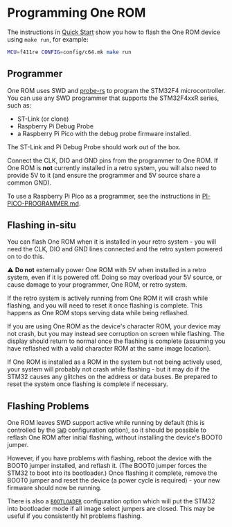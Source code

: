 # Programming One ROM

The instructions in [Quick Start](/README.md#quick-start) show you how to flash the One ROM device using `make run`, for example:

```bash
MCU=f411re CONFIG=config/c64.mk make run
```

## Programmer

One ROM uses SWD and [probe-rs](https://probe.rs) to program the STM32F4 microcontroller.  You can use any SWD programmer that supports the STM32F4xxR series, such as:

- ST-Link (or clone)
- Raspberry Pi Debug Probe
- a Raspberry Pi Pico with the debug probe firmware installed.

The ST-Link and Pi Debug Probe should work out of the box.

Connect the CLK, DIO and GND pins from the programmer to One ROM.  If One ROM is **not** currently installed in a retro system, you will also need to provide 5V to it (and ensure the programmer and 5V source share a common GND).

To use a Raspberry Pi Pico as a programmer, see the instructions in [PI-PICO-PROGRAMMER.md](/docs/PI-PICO-PROGRAMMER.md).

## Flashing in-situ

You can flash One ROM when it is installed in your retro system - you will need the CLK, DIO and GND lines connected and the retro system powered on to do this.

⚠️ **Do not** externally power One ROM with 5V when installed in a retro system, even if it is powered off.  Doing so may overload your 5V source, or cause damage to your programmer, One ROM, or retro system.

If the retro system is actively running from One ROM it will crash while flashing, and you will need to reset it once flashing is complete.  This happens as One ROM stops serving data while being reflashed.

If you are using One ROM as the device's character ROM, your device may not crash, but you may instead see corruption on screen while flashing.  The display should return to normal once the flashing is complete (assuming you have reflashed with a valid character ROM at the same image location).

If One ROM is installed as a ROM in the system but not being actively used, your system will probably not crash while flashing - but it may do if the STM32 causes any glitches on the address or data buses.  Be prepared to reset the system once flashing is complete if necessary.

## Flashing Problems

One ROM leaves SWD support active while running by default (this is controlled by the [`SWD`](/docs/CONFIGURATION.md#swd) configuration option), so it should be possible to reflash One ROM after initial flashing, without installing the device's BOOT0 jumper.

However, if you have problems with flashing, reboot the device with the BOOT0 jumper installed, and reflash it.  (The BOOT0 jumper forces the STM32 to boot into its bootloader.)  Once flashing it complete, remove the BOOT0 jumper and reset the device (a power cycle is required) - your new firmware should now be running.

There is also a [`BOOTLOADER`](/docs/CONFIGURATION.md#bootloader) configuration option which will put the STM32 into bootloader mode if all image select jumpers are closed.  This may be useful if you consistently hit problems flashing.

